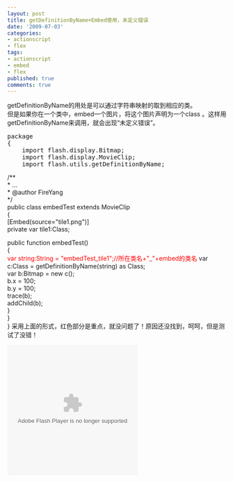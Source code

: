 ```yaml
---
layout: post
title: getDefinitionByName+Embed使用，未定义错误
date: '2009-07-03'
categories:
- actionscript
- flex
tags:
- actionscript
- embed
- flex
published: true
comments: true
---
```

<p>getDefinitionByName的用处是可以通过字符串映射的取到相应的类。<br />
但是如果你在一个类中，embed一个图片，将这个图片声明为一个class 。这样用getDefinitionByName来调用，就会出现“未定义错误”。
<pre>package
{
	import flash.display.Bitmap;
	import flash.display.MovieClip;
	import flash.utils.getDefinitionByName;</pre></p>

<p>	/**<br />
	 * ...<br />
	 * @author FireYang<br />
	 */<br />
	public class embedTest extends MovieClip<br />
	{<br />
		[Embed(source="tile1.png")]<br />
		private var tile1:Class;</p>

<p>		public function embedTest()<br />
		{<br />
			<span style="color: #ff0000;">var string:String = "embedTest_tile1";//所在类名+"_"+embed的类名</span>
			var c:Class = getDefinitionByName(string) as  Class;<br />
			var b:Bitmap = new c();<br />
			b.x = 100;<br />
			b.y = 100;<br />
			trace(b);<br />
			addChild(b);<br />
		}<br />
	}<br />
}
采用上面的形式，红色部分是重点，就没问题了！原因还没找到，呵呵，但是测试了没错！</p>

<p><object classid="clsid:d27cdb6e-ae6d-11cf-96b8-444553540000" width="300" height="300" codebase="http://download.macromedia.com/pub/shockwave/cabs/flash/swflash.cab#version=6,0,40,0"><param name="src" value="{{urls.media}}/2009/07/Main.swf" /><embed type="application/x-shockwave-flash" width="300" height="300" src="{{urls.media}}/2009/07/Main.swf"></embed></object></p>
